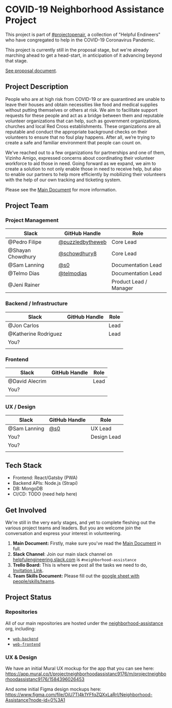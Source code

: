 # COVID-19 Neighborhood Assistance Project

This project is part of [#projectopenair](https://www.projectopenair.org/),
a collection of "Helpful Endineers"
who have congregated to help in the COVID-19 Coronavirus Pandemic.

This project is currently still in the proposal stage,
but we're already marching ahead to get a head-start,
in anticipation of it advancing beyond that stage.

[See proposal document](https://github.com/Helpful-Engineers/resources/blob/master/software/proposals/neighbourhood_assistance.md).

## Project Description

People who are at high risk from COVID-19 or are quarantined are unable to leave their houses and obtain necessities like food and medical supplies without putting themselves or others at risk. We aim to facilitate support requests for these people and act as a bridge between them and reputable volunteer organizations that can help, such as government organizations, churches and local Red Cross establishments. These organizations are all reputable and conduct the appropriate background checks on their volunteers to ensure that no foul play happens. After all, we’re trying to create a safe and familiar environment that people can count on.

We’ve reached out to a few organizations for partnerships and one of them, Vizinho Amigo, expressed concerns about coordinating their volunteer workforce to aid those in need. Going forward as we expand, we aim to create a solution to not only enable those in need to receive help, but also to enable our partners to help more efficiently by mobilizing their volunteers with the help of our own tracking and ticketing system.

Please see the [Main Document](https://docs.google.com/document/d/1sdKn4K2cJfs3yRD1Xl4iGxLw9T3bNI2TeSHNygV22vQ/edit#heading=h.3kjpfzif6i5g)
for more information.

## Project Team

### Project Management

| Slack              | GitHub Handle                                          | Role                   |
|--------------------|--------------------------------------------------------|------------------------|
| @Pedro Filipe      | [@puzzledbytheweb](https://github.com/puzzledbytheweb) | Core Lead              |
| @Shayan Chowdhury  | [@schowdhury8](https://github.com/schowdhury8)         | Core Lead              |
| @Sam Lanning       | [@s0](https://github.com/s0)                           | Documentation Lead     |
| @Telmo Dias        | [@telmodias](https://github.com/telmodias)             | Documentation Lead     |
| @Jeni Rainer       |         | Product Lead / Manager |

### Backend / Infrastructure

| Slack                | GitHub Handle                                          | Role |
|----------------------|--------------------------------------------------------|------|
| @Jon Carlos          |                                                        | Lead |
| @Katherine Rodriguez |                                                        | Lead |
| You?                 |                                                        |      |
|                      |                                                        |      |

### Frontend

| Slack                | GitHub Handle                                          | Role |
|----------------------|--------------------------------------------------------|------|
| @David Alecrim       |                                                        | Lead |
| You?                 |                                                        |      |
|                      |                                                        |      |

### UX / Design

| Slack                | GitHub Handle                                          | Role        |
|----------------------|--------------------------------------------------------|-------------|
| @Sam Lanning         |  [@s0](https://github.com/s0)                          | UX Lead     |
| You?                 |                                                        | Design Lead |
| You?                 |                                                        |             |
|                      |                                                        |             |

## Tech Stack

* Frontend: React/Gatsby (PWA)
* Backend APIs: Node.js (Strapi)
* DB: MongoDB
* CI/CD: TODO (need help here)

## Get Involved

We're still in the very early stages,
and yet to complete fleshing out the various project teams and leaders.
But you are welcome join the conversation and express your interest in
volunteering.

1. **Main Document:** Firstly, make sure you've read the
  [Main Document](https://docs.google.com/document/d/1sdKn4K2cJfs3yRD1Xl4iGxLw9T3bNI2TeSHNygV22vQ/edit#heading=h.3kjpfzif6i5g)
  in full.
2. **Slack Channel**: Join our main slack channel on
  [helpfulengineering.slack.com](https://helpfulengineering.slack.com/) is
  `#neighborhood-assistance`
3. **Trello Board:** This is where we post all the tasks we need to do,
  [Invitation Link](https://trello.com/invite/b/2QLITR5U/4375c4a349da8a7a88d8302368899a62/neighbourhood-assistance).
4. **Team Skills Document:** Please fill out the
  [google sheet with people/skills/teams](https://docs.google.com/spreadsheets/d/1HOhIguRcVHtiFq7fGSgdDP_XMhWLiDh_PsFm0X7U_8c/edit#gid=0).

## Project Status

### Repositories

All of our main repositories are hosted under the
[neighborhood-assistance](https://github.com/neighborhood-assistance) org,
including:
  * [`web-backend`](https://github.com/neighborhood-assistance/web-backend)
  * [`web-frontend`](https://github.com/neighborhood-assistance/web-frontend)

### UX & Design

We have an initial Mural UX mockup for the app that you can see here:
https://app.mural.co/t/projectneighborhoodassistanc9176/m/projectneighborhoodassistanc9176/1584396026453

And some initial Figma design mockups here: https://www.figma.com/file/OiU7Tl4k1YFfqZQXxLaRrl/Neighborhood-Assistance?node-id=0%3A1



